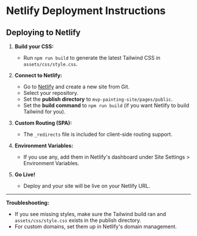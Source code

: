 # Netlify Deployment Instructions

## Deploying to Netlify

1. **Build your CSS:**
   - Run `npm run build` to generate the latest Tailwind CSS in `assets/css/style.css`.

2. **Connect to Netlify:**
   - Go to [Netlify](https://app.netlify.com/) and create a new site from Git.
   - Select your repository.
   - Set the **publish directory** to `mvp-painting-site/pages/public`.
   - Set the **build command** to `npm run build` (if you want Netlify to build Tailwind for you).

3. **Custom Routing (SPA):**
   - The `_redirects` file is included for client-side routing support.

4. **Environment Variables:**
   - If you use any, add them in Netlify's dashboard under Site Settings > Environment Variables.

5. **Go Live!**
   - Deploy and your site will be live on your Netlify URL.

---

**Troubleshooting:**
- If you see missing styles, make sure the Tailwind build ran and `assets/css/style.css` exists in the publish directory.
- For custom domains, set them up in Netlify's domain management.

